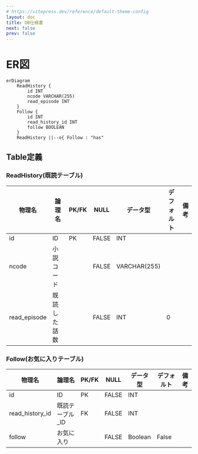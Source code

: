 ```yaml
---
# https://vitepress.dev/reference/default-theme-config
layout: doc
title: DB仕様書
next: false
prev: false
---
```


# ER図

```mermaid
erDiagram
    ReadHistory {
        id INT
        ncode VARCHAR(255)
        read_episode INT
    }
    Follow {
        id INT
        read_history_id INT
        follow BOOLEAN
    }
    ReadHistory ||--o{ Follow : "has"

```

## Table定義
### ReadHistory(既読テーブル)
| 物理名 | 論理名 | PK/FK | NULL | データ型 |デフォルト| 備考|
| --- | --- | --- | --- | --- | --- | --- |
| id | ID | PK | FALSE | INT | ||
| ncode | 小説コード | | FALSE | VARCHAR(255) |||
| read_episode | 既読した話数 | | FALSE | INT | 0 ||

### Follow(お気に入りテーブル)
| 物理名 | 論理名 | PK/FK | NULL | データ型 |デフォルト| 備考|
| --- | --- | --- | --- | --- | --- | --- |
| id | ID | PK | FALSE | INT | ||
| read_history_id | 既読テーブル_ID | FK | FALSE | INT | ||
| follow | お気に入り | | FALSE | Boolean |False||